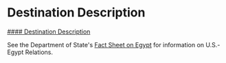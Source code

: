 # Destination Description

[#### Destination Description](javascript:void(0); "Destination Description")

See the Department of State's [Fact Sheet on Egypt](https://www.state.gov/u-s-relations-with-egypt/) for information on U.S.-Egypt Relations.